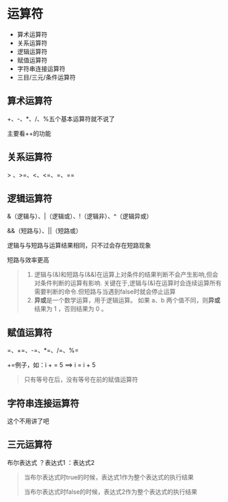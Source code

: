 # 运算符

- 算术运算符
- 关系运算符
- 逻辑运算符
- 赋值运算符
- 字符串连接运算符
- 三目/三元/条件运算符

## 算术运算符

+、-、*、/、%五个基本运算符就不说了

主要看++的功能

## 关系运算符

\> 、>=、<、<=、=、==

## 逻辑运算符

&（逻辑与）、|（逻辑或）、!（逻辑非）、^（逻辑异或）

&&（短路与）、||（短路或）

逻辑与与短路与运算结果相同，只不过会存在短路现象

短路与效率更高

> 1. 逻辑与(&)和短路与(&&)在运算上对条件的结果判断不会产生影响,但会对条件判断的运算有影响.
>    关键在于,逻辑与(&)在运算时会连续运算所有需要判断的命令.但短路与当遇到false时就会停止运算
> 2. **异或**是一个数学运算，用于逻辑运算。 如果 a、b 两个值不同，则**异或**结果为 1 ，否则结果为 0 。

## 赋值运算符

=、+=、-=、*=、/=、%=

+=例子，如：i + = 5 ==> i = i + 5

> 只有等号在后，没有等号在前的赋值运算符

## 字符串连接运算符

这个不用讲了吧

## 三元运算符

布尔表达式 ？表达式1 ：表达式2

> 当布尔表达式时true的时候，表达式1作为整个表达式的执行结果
>
> 当布尔表达式时false的时候，表达式2作为整个表达式的执行结果